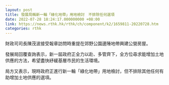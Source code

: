 ```yaml
---
layout: post
title: 發展局稱新一輪「綠化地帶」用地檢討　不排除任何選項
date: 2022-07-28 18:24:17.000000000 +08:00
link: https://news.rthk.hk/rthk/ch/component/k2/1659811-20220728.htm
categories: rthk
---
```


財政司司長陳茂波接受報章訪問時重提在郊野公園邊陲地帶興建公營房屋。

發展局回覆查詢表示，新一屆政府正全力以赴、多管齊下，全方位尋求能增加土地供應的方法，希望盡快紓緩基層市民的生活環境。

局方又表示，現時政府正進行新一輪「綠化地帶」用地檢討，但不排除其他任何有助增加土地供應的選項。
